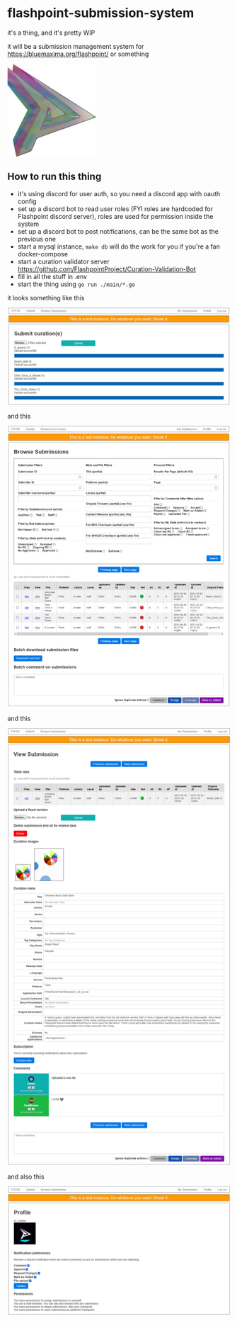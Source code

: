 # flashpoint-submission-system

it's a thing, and it's pretty WIP

it will be a submission management system for https://bluemaxima.org/flashpoint/ or something

<img src="static/opal.png" alt="drawing" width="200"/>

## How to run this thing
- it's using discord for user auth, so you need a discord app with oauth config
- set up a discord bot to read user roles (FYI roles are hardcoded for Flashpoint discord server), roles are used for permission inside the system
- set up a discord bot to post notifications, can be the same bot as the previous one
- start a mysql instance, `make db` will do the work for you if you're a fan docker-compose
- start a curation validator server https://github.com/FlashpointProject/Curation-Validation-Bot
- fill in all the stuff in .env
- start the thing using `go run ./main/*.go`

it looks something like this

![submit page](github/ss2.png)

and this

![submissions page](github/ss3.png)

and this

![submission page](github/ss4.png)

and also this

![profile page](github/ss1.png)